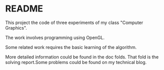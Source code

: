 README
=====

This project the code of three experiments of my class "Computer Graphics".

The work involves programming using OpenGL.

Some related work requires the basic learning of the algorithm.

More detailed information could be found in the doc folds. That fold is the solving report.Some problems could be found on my technical blog.